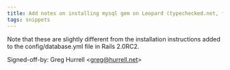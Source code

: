 ```yaml
---
title: Add notes on installing mysql gem on Leopard (typechecked.net, febe480)
tags: snippets
---
```


Note that these are slightly different from the installation instructions added to the config/database.yml file in Rails 2.0RC2.

Signed-off-by: Greg Hurrell &lt;greg@hurrell.net&gt;

